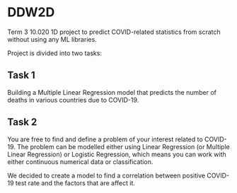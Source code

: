 # DDW2D

Term 3 10.020 1D project to predict COVID-related statistics from scratch without using any ML libraries.

Project is divided into two tasks:

## Task 1
Building a Multiple Linear Regression model that predicts the number of deaths in various countries due to COVID-19.

## Task 2
You are free to find and define a problem of your interest related to COVID-19. The problem can be modelled either using Linear Regression (or Multiple Linear Regression) or Logistic Regression, which means you can work with either continuous numerical data or classification.

We decided to create a model to find a correlation between positive COVID-19 test rate and the factors that are affect it.
